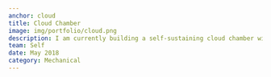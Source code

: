 ```yaml
---
anchor: cloud
title: Cloud Chamber
image: img/portfolio/cloud.png
description: I am currently building a self-sustaining cloud chamber with peltier tiles. Current status: testing peltier tiles.  
team: Self
date: May 2018
category: Mechanical
---
```

